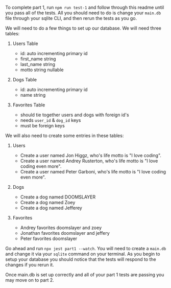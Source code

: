 To complete part 1, run `npm run test-1` and follow through this readme until you pass all of the tests. All you should need to do is change your `main.db` file through your sqlite CLI, and then rerun the tests as you go.

We will need to do a few things to set up our database. We will need three tables:

1. Users Table
    - id: auto incrementing primary id
    - first_name string
    - last_name string
    - motto string nullable

2. Dogs Table
    - id: auto incrementing primary id
    - name string

3. Favorites Table
    - should tie together users and dogs with foreign id's
    - needs `user_id` & `dog_id` keys
    - must be foreign keys

We will also need to create some entries in these tables:

1. Users
    - Create a user named Jon Higgz, who's life motto is "I love coding".
    - Create a user named Andrey Rusterton, who's life motto is "I love coding even more".
    - Create a user named Peter Garboni, who's life motto is "I love coding even more".

2. Dogs
   - Create a dog named DOOMSLAYER
   - Create a dog named Zoey
   - Create a dog named Jefferey

3. Favorites
   - Andrey favorites doomslayer and zoey
   - Jonathan favorites doomslayer and jeffery
   - Peter favorites doomslayer


Go ahead and run `npx jest part1 --watch`. You will need to create a `main.db` and change it via your `sqlite` command on your terminal. As you begin to setup your database you should notice that the tests will respond to the changes if you rerun it.


Once main.db is set up correctly and all of your part 1 tests are passing you may move on to part 2.
